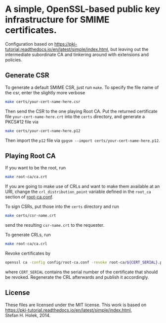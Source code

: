 # A simple, OpenSSL-based public key infrastructure for SMIME certificates.

Configuration based on
https://pki-tutorial.readthedocs.io/en/latest/simple/index.html, but leaving out
the intermediate subordinate CA and tinkering around with extensions and
policies.

## Generate CSR

To generate a default SMIME CSR, just run `make`.  To specify the file name of
the csr, enter the slightly more verbose

```sh
make certs/your-cert-name-here.csr
```

Then send the CSR to the one playing Root CA.  Put the returned certificate file
`your-cert-name-here.crt` into the `certs` directory, and generate a PKCS#12 file
via

```sh
make certs/your-cert-name-here.p12
```

Then import the `p12` file via `gpgsm --import certs/your-cert-name-here.p12`.

## Playing Root CA

If you want to be the root, run

```sh
make root-ca/ca.crt
```

If you are going to make use of CRLs and want to make them available at an URI,
change the `crl_distribution_point` variable defined in the `root_ca` section of
[root-ca.conf](config/root-ca.conf).

To sign CSRs, put those into the `certs` directory and run

```sh
make certs/csr-name.crt
```

send the resulting `csr-name.crt` to the requester.

To generate CRLs, run

```sh
make root-ca/ca.crl
```

Revoke certificates by

```sh
openssl ca -config config/root-ca.conf -revoke root-ca/${CERT_SERIAL}.pem
```

where `CERT_SERIAL` contains the serial number of the certificate that should be
revoked.  Regenerate the CRL afterwards and publish it accordingly.

## License

These files are licensed under the MIT license.  This work is based on
https://pki-tutorial.readthedocs.io/en/latest/simple/index.html,
Stefan H. Holek, 2014.
